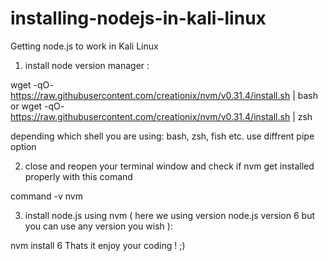 # installing-nodejs-in-kali-linux
Getting node.js to work in Kali Linux

1) install node version manager : <br>

wget -qO- https://raw.githubusercontent.com/creationix/nvm/v0.31.4/install.sh | bash
  or
wget -qO- https://raw.githubusercontent.com/creationix/nvm/v0.31.4/install.sh | zsh

depending which shell you are using: bash, zsh, fish etc. use diffrent pipe option  

2) close and reopen your terminal window and check if nvm get installed properly with this comand

command -v nvm

3) install node.js using nvm ( here we using version node.js version 6 but you can use any version you wish ):

nvm install 6
Thats it enjoy your coding ! ;)
